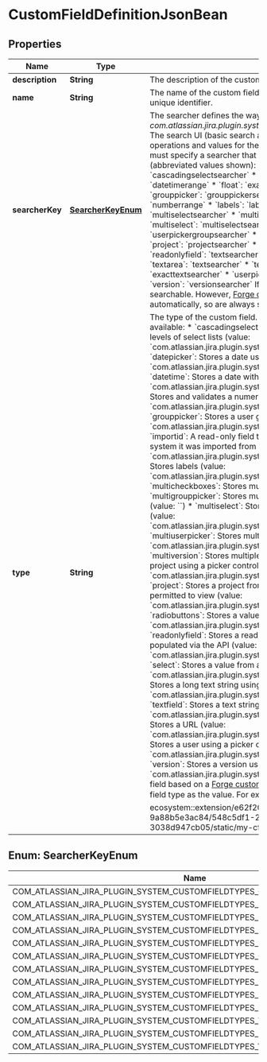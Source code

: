 

# CustomFieldDefinitionJsonBean


## Properties

| Name | Type | Description | Notes |
|------------ | ------------- | ------------- | -------------|
|**description** | **String** | The description of the custom field, which is displayed in Jira. |  [optional] |
|**name** | **String** | The name of the custom field, which is displayed in Jira. This is not the unique identifier. |  |
|**searcherKey** | [**SearcherKeyEnum**](#SearcherKeyEnum) | The searcher defines the way the field is searched in Jira. For example, *com.atlassian.jira.plugin.system.customfieldtypes:grouppickersearcher*.   The search UI (basic search and JQL search) will display different operations and values for the field, based on the field searcher. You must specify a searcher that is valid for the field type, as listed below (abbreviated values shown):   *  &#x60;cascadingselect&#x60;: &#x60;cascadingselectsearcher&#x60;  *  &#x60;datepicker&#x60;: &#x60;daterange&#x60;  *  &#x60;datetime&#x60;: &#x60;datetimerange&#x60;  *  &#x60;float&#x60;: &#x60;exactnumber&#x60; or &#x60;numberrange&#x60;  *  &#x60;grouppicker&#x60;: &#x60;grouppickersearcher&#x60;  *  &#x60;importid&#x60;: &#x60;exactnumber&#x60; or &#x60;numberrange&#x60;  *  &#x60;labels&#x60;: &#x60;labelsearcher&#x60;  *  &#x60;multicheckboxes&#x60;: &#x60;multiselectsearcher&#x60;  *  &#x60;multigrouppicker&#x60;: &#x60;multiselectsearcher&#x60;  *  &#x60;multiselect&#x60;: &#x60;multiselectsearcher&#x60;  *  &#x60;multiuserpicker&#x60;: &#x60;userpickergroupsearcher&#x60;  *  &#x60;multiversion&#x60;: &#x60;versionsearcher&#x60;  *  &#x60;project&#x60;: &#x60;projectsearcher&#x60;  *  &#x60;radiobuttons&#x60;: &#x60;multiselectsearcher&#x60;  *  &#x60;readonlyfield&#x60;: &#x60;textsearcher&#x60;  *  &#x60;select&#x60;: &#x60;multiselectsearcher&#x60;  *  &#x60;textarea&#x60;: &#x60;textsearcher&#x60;  *  &#x60;textfield&#x60;: &#x60;textsearcher&#x60;  *  &#x60;url&#x60;: &#x60;exacttextsearcher&#x60;  *  &#x60;userpicker&#x60;: &#x60;userpickergroupsearcher&#x60;  *  &#x60;version&#x60;: &#x60;versionsearcher&#x60;  If no searcher is provided, the field isn&#39;t searchable. However, [Forge custom fields](https://developer.atlassian.com/platform/forge/manifest-reference/modules/#jira-custom-field-type--beta-) have a searcher set automatically, so are always searchable. |  [optional] |
|**type** | **String** | The type of the custom field. These built-in custom field types are available:   *  &#x60;cascadingselect&#x60;: Enables values to be selected from two levels of select lists (value: &#x60;com.atlassian.jira.plugin.system.customfieldtypes:cascadingselect&#x60;)  *  &#x60;datepicker&#x60;: Stores a date using a picker control (value: &#x60;com.atlassian.jira.plugin.system.customfieldtypes:datepicker&#x60;)  *  &#x60;datetime&#x60;: Stores a date with a time component (value: &#x60;com.atlassian.jira.plugin.system.customfieldtypes:datetime&#x60;)  *  &#x60;float&#x60;: Stores and validates a numeric (floating point) input (value: &#x60;com.atlassian.jira.plugin.system.customfieldtypes:float&#x60;)  *  &#x60;grouppicker&#x60;: Stores a user group using a picker control (value: &#x60;com.atlassian.jira.plugin.system.customfieldtypes:grouppicker&#x60;)  *  &#x60;importid&#x60;: A read-only field that stores the ID the issue had in the system it was imported from (value: &#x60;com.atlassian.jira.plugin.system.customfieldtypes:importid&#x60;)  *  &#x60;labels&#x60;: Stores labels (value: &#x60;com.atlassian.jira.plugin.system.customfieldtypes:labels&#x60;)  *  &#x60;multicheckboxes&#x60;: Stores multiple values using checkboxes (value: &#x60;&#x60;)  *  &#x60;multigrouppicker&#x60;: Stores multiple user groups using a picker control (value: &#x60;&#x60;)  *  &#x60;multiselect&#x60;: Stores multiple values using a select list (value: &#x60;com.atlassian.jira.plugin.system.customfieldtypes:multicheckboxes&#x60;)  *  &#x60;multiuserpicker&#x60;: Stores multiple users using a picker control (value: &#x60;com.atlassian.jira.plugin.system.customfieldtypes:multigrouppicker&#x60;)  *  &#x60;multiversion&#x60;: Stores multiple versions from the versions available in a project using a picker control (value: &#x60;com.atlassian.jira.plugin.system.customfieldtypes:multiversion&#x60;)  *  &#x60;project&#x60;: Stores a project from a list of projects that the user is permitted to view (value: &#x60;com.atlassian.jira.plugin.system.customfieldtypes:project&#x60;)  *  &#x60;radiobuttons&#x60;: Stores a value using radio buttons (value: &#x60;com.atlassian.jira.plugin.system.customfieldtypes:radiobuttons&#x60;)  *  &#x60;readonlyfield&#x60;: Stores a read-only text value, which can only be populated via the API (value: &#x60;com.atlassian.jira.plugin.system.customfieldtypes:readonlyfield&#x60;)  *  &#x60;select&#x60;: Stores a value from a configurable list of options (value: &#x60;com.atlassian.jira.plugin.system.customfieldtypes:select&#x60;)  *  &#x60;textarea&#x60;: Stores a long text string using a multiline text area (value: &#x60;com.atlassian.jira.plugin.system.customfieldtypes:textarea&#x60;)  *  &#x60;textfield&#x60;: Stores a text string using a single-line text box (value: &#x60;com.atlassian.jira.plugin.system.customfieldtypes:textfield&#x60;)  *  &#x60;url&#x60;: Stores a URL (value: &#x60;com.atlassian.jira.plugin.system.customfieldtypes:url&#x60;)  *  &#x60;userpicker&#x60;: Stores a user using a picker control (value: &#x60;com.atlassian.jira.plugin.system.customfieldtypes:userpicker&#x60;)  *  &#x60;version&#x60;: Stores a version using a picker control (value: &#x60;com.atlassian.jira.plugin.system.customfieldtypes:version&#x60;)  To create a field based on a [Forge custom field type](https://developer.atlassian.com/platform/forge/manifest-reference/modules/#jira-custom-field-type--beta-), use the ID of the Forge custom field type as the value. For example, &#x60;ari:cloud:ecosystem::extension/e62f20a2-4b61-4dbe-bfb9-9a88b5e3ac84/548c5df1-24aa-4f7c-bbbb-3038d947cb05/static/my-cf-type-key&#x60;. |  |



## Enum: SearcherKeyEnum

| Name | Value |
|---- | -----|
| COM_ATLASSIAN_JIRA_PLUGIN_SYSTEM_CUSTOMFIELDTYPES_CASCADINGSELECTSEARCHER | &quot;com.atlassian.jira.plugin.system.customfieldtypes:cascadingselectsearcher&quot; |
| COM_ATLASSIAN_JIRA_PLUGIN_SYSTEM_CUSTOMFIELDTYPES_DATERANGE | &quot;com.atlassian.jira.plugin.system.customfieldtypes:daterange&quot; |
| COM_ATLASSIAN_JIRA_PLUGIN_SYSTEM_CUSTOMFIELDTYPES_DATETIMERANGE | &quot;com.atlassian.jira.plugin.system.customfieldtypes:datetimerange&quot; |
| COM_ATLASSIAN_JIRA_PLUGIN_SYSTEM_CUSTOMFIELDTYPES_EXACTNUMBER | &quot;com.atlassian.jira.plugin.system.customfieldtypes:exactnumber&quot; |
| COM_ATLASSIAN_JIRA_PLUGIN_SYSTEM_CUSTOMFIELDTYPES_EXACTTEXTSEARCHER | &quot;com.atlassian.jira.plugin.system.customfieldtypes:exacttextsearcher&quot; |
| COM_ATLASSIAN_JIRA_PLUGIN_SYSTEM_CUSTOMFIELDTYPES_GROUPPICKERSEARCHER | &quot;com.atlassian.jira.plugin.system.customfieldtypes:grouppickersearcher&quot; |
| COM_ATLASSIAN_JIRA_PLUGIN_SYSTEM_CUSTOMFIELDTYPES_LABELSEARCHER | &quot;com.atlassian.jira.plugin.system.customfieldtypes:labelsearcher&quot; |
| COM_ATLASSIAN_JIRA_PLUGIN_SYSTEM_CUSTOMFIELDTYPES_MULTISELECTSEARCHER | &quot;com.atlassian.jira.plugin.system.customfieldtypes:multiselectsearcher&quot; |
| COM_ATLASSIAN_JIRA_PLUGIN_SYSTEM_CUSTOMFIELDTYPES_NUMBERRANGE | &quot;com.atlassian.jira.plugin.system.customfieldtypes:numberrange&quot; |
| COM_ATLASSIAN_JIRA_PLUGIN_SYSTEM_CUSTOMFIELDTYPES_PROJECTSEARCHER | &quot;com.atlassian.jira.plugin.system.customfieldtypes:projectsearcher&quot; |
| COM_ATLASSIAN_JIRA_PLUGIN_SYSTEM_CUSTOMFIELDTYPES_TEXTSEARCHER | &quot;com.atlassian.jira.plugin.system.customfieldtypes:textsearcher&quot; |
| COM_ATLASSIAN_JIRA_PLUGIN_SYSTEM_CUSTOMFIELDTYPES_USERPICKERGROUPSEARCHER | &quot;com.atlassian.jira.plugin.system.customfieldtypes:userpickergroupsearcher&quot; |
| COM_ATLASSIAN_JIRA_PLUGIN_SYSTEM_CUSTOMFIELDTYPES_VERSIONSEARCHER | &quot;com.atlassian.jira.plugin.system.customfieldtypes:versionsearcher&quot; |



